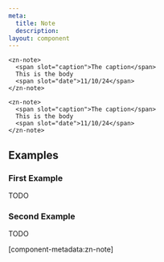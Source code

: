 ```yaml
---
meta:
  title: Note
  description:
layout: component
---
```


```html:preview
<zn-note>
  <span slot="caption">The caption</span>
  This is the body
  <span slot="date">11/10/24</span>
</zn-note>

<zn-note>
  <span slot="caption">The caption</span>
  This is the body
  <span slot="date">11/10/24</span>
</zn-note>
```

## Examples

### First Example

TODO

### Second Example

TODO

[component-metadata:zn-note]
